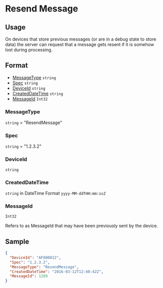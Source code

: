 # Resend Message

## Usage
On devices that store previous messages (or are in a debug state to store data) the server can request that a message gets resent if it is somehow lost during processing.

## Format

* [MessageType](#messagetype) ```string```
* [Spec](#spec) ```string```
* [DeviceId](#deviceid) ```string```
* [CreatedDateTime](#createddatetime) ```string```
* [MessageId](#messageid) ```Int32```


### MessageType
```string``` = "ResendMessage"

### Spec
```string``` = "1.2.3.2"

### DeviceId
```string``` 

### CreatedDateTime
```string``` in DateTime Format ```yyyy-MM-ddTHH:mm:ssZ```

### MessageId
```Int32```

Refers to as MessageId that may have been previously sent by the device.

## Sample
```JSON
{
  "DeviceId": "AF000012",
  "Spec": "1.2.3.2",
  "MessageType": "ResendMessage",
  "CreatedDateTime": "2016-03-12T12:40:42Z",
  "MessageId": 1289
}

```
